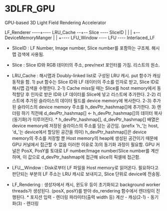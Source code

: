 # 3DLFR_GPU
GPU-based 3D Light Field Rendering Accelerator

LF_Renderer ----+---- LRU_Cache --+-- Slice ---- SliceID
                |                 |
                |                 +-- DeviceMemoryManger
                |
                |
                +---- LFU_Window ---- LFU ---- Interlaced_LF
                
                

* SliceID     : LF Number, Image number, Slice number를 포함하는 구조체. 해시맵 검색에 사용됨.
* Slice       : Slice ID와 RGB 데이터의 주소, prev/next 포인터를 가짐. 리스트의 원소.
* LRU_Cache   : 해시맵과 Doubly-linked list<Slice>로 구성된 LRU 캐시. put 함수가 캐싱 동작을 함.
                  1) put 함수는 Slice ID와 LF 데이터의 주소를 인자로 받고, Slice ID로 해시맵 검색을 수행한다.
                  2-1) Cache miss일 때는 Slice를 host memory에서 동적할당 후 인자로 받은 ID와 LF 데이터를 Slice에 넣고 리스트에 추가한다.
                  2-2) 리스트에 추가된 슬라이스의 데이터 필드를 device memory에 복사한다.
                  2-3) 추가된 슬라이스의 device memory 주소를 h_devPtr_hashmap[]에 추가한다. 
                  3) 렌더링 하기 직전에 d_devPtr_hashmap[] <- h_devPtr_hashmap[]의 데이터 복사 (동기화)가 이루어진다.
                  * h_devPtr_hashmap[], d_devPtr_hashmap[] 배열은 device memory에 저장된 슬라이스의 주소를 담는 공간임.
                    (prefix 'h_'는 host, 'd_'는 device에서 할당된 공간을 의미)
                    h_devPtr_hashmap[]은 device memory의 주소를 저장할 뿐 Host memory의 heap에 생성된 공간이기 때문에 GPU 커널에서 접근할 수 없음
                    이러한 이유로 3)의 동기화 과정이 필요함.
                    GPU 커널은 PosX, PosY를 토대로 LF number/Image number/Slice number를 계산하며, 이 값으로 d_devPtr_hashmap에 접근해 slice의 픽셀에 접근함.

* LFU__Window : Disk로부터 LF 파일을 Host memory로 읽어온다. 
                필요하다고 판단되는 부분의 LF 주소는 LRU 캐시로 보내지고, Slice 단위로 device에 전송됨.
* LF_Rendering : 생성자에서 캐시, 윈도우 등이 초기화되고 background worker threads가 생성된다. (posX, posY)를 받아 do_rendering 함수에서 렌더링이 진행된다.
                  * 포지션 입력 - 렌더링 파라미터(출력 width 등) 계산 - 캐싱(2-1) - 동기화(3) - 렌더링
